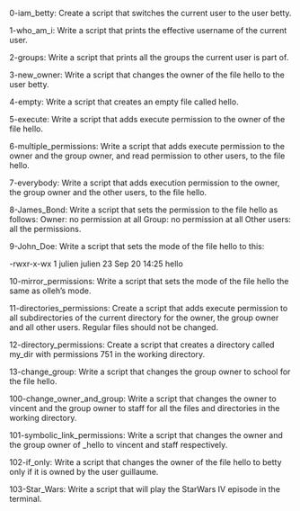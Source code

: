 0-iam_betty: Create a script that switches the current user to the user betty.

1-who_am_i: Write a script that prints the effective username of the current user.

2-groups: Write a script that prints all the groups the current user is part of.

3-new_owner: Write a script that changes the owner of the file hello to the user betty.

4-empty: Write a script that creates an empty file called hello.

5-execute: Write a script that adds execute permission to the owner of the file hello.

6-multiple_permissions: Write a script that adds execute permission to the owner and the group owner, and read permission to other users, to the file hello.

7-everybody: Write a script that adds execution permission to the owner, the group owner and the other users, to the file hello.

8-James_Bond: Write a script that sets the permission to the file hello as follows:
Owner: no permission at all
Group: no permission at all
Other users: all the permissions.

9-John_Doe: Write a script that sets the mode of the file hello to this:

-rwxr-x-wx 1 julien julien 23 Sep 20 14:25 hello

10-mirror_permissions: Write a script that sets the mode of the file hello the same as olleh’s mode.

11-directories_permissions: Create a script that adds execute permission to all subdirectories of the current directory for the owner, the group owner and all other users. Regular files should not be changed.

12-directory_permissions: Create a script that creates a directory called my_dir with permissions 751 in the working directory.

13-change_group: Write a script that changes the group owner to school for the file hello.

100-change_owner_and_group: Write a script that changes the owner to vincent and the group owner to staff for all the files and directories in the working directory.

101-symbolic_link_permissions: Write a script that changes the owner and the group owner of _hello to vincent and staff respectively.

102-if_only: Write a script that changes the owner of the file hello to betty only if it is owned by the user guillaume.

103-Star_Wars: Write a script that will play the StarWars IV episode in the terminal.
